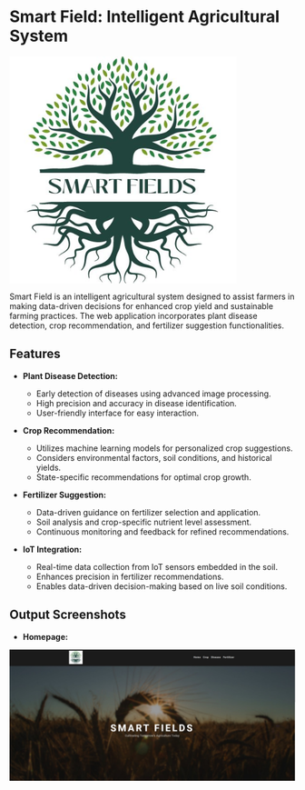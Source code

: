 # Smart Field: Intelligent Agricultural System
<img align="center" alt="coding" width="400" src="https://github.com/Shiva250503ss/Smart_Field/blob/main/Code/static/images/smartfields.jpg">


Smart Field is an intelligent agricultural system designed to assist farmers in making data-driven decisions for enhanced crop yield and sustainable farming practices. The web application incorporates plant disease detection, crop recommendation, and fertilizer suggestion functionalities.

## Features

- **Plant Disease Detection:**
  - Early detection of diseases using advanced image processing.
  - High precision and accuracy in disease identification.
  - User-friendly interface for easy interaction.

- **Crop Recommendation:**
  - Utilizes machine learning models for personalized crop suggestions.
  - Considers environmental factors, soil conditions, and historical yields.
  - State-specific recommendations for optimal crop growth.

- **Fertilizer Suggestion:**
  - Data-driven guidance on fertilizer selection and application.
  - Soil analysis and crop-specific nutrient level assessment.
  - Continuous monitoring and feedback for refined recommendations.

- **IoT Integration:**
  - Real-time data collection from IoT sensors embedded in the soil.
  - Enhances precision in fertilizer recommendations.
  - Enables data-driven decision-making based on live soil conditions.

## Output Screenshots

- **Homepage:**

<img align="center" alt="coding" width="700" src="https://github.com/Shiva250503ss/Smart_Field/blob/main/output%20screenshots/homepage.jpg">
